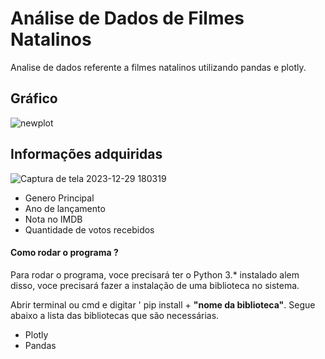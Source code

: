 # Análise de Dados de Filmes Natalinos
Analise de dados referente a filmes natalinos utilizando pandas e plotly.





## Gráfico
![newplot](https://github.com/italo-mgl/Analise_Filmes_Natalinos/assets/111648211/d47ac7a3-2f7e-44d0-acdf-fa1335bf18f3)

## Informações adquiridas

![Captura de tela 2023-12-29 180319](https://github.com/italo-mgl/Analise_Filmes_Natalinos/assets/111648211/c972e661-f349-4864-a272-fcb7c60d44d9)

* Genero Principal
* Ano de lançamento
* Nota no IMDB
* Quantidade de votos recebidos


<h4> Como rodar o programa ? </h4>
<p>
  Para rodar o programa, voce precisará ter o Python 3.* instalado alem disso, voce precisará fazer a instalação de uma biblioteca no sistema.
</p>
<p>
  Abrir terminal ou cmd e digitar ' pip install + <strong>"nome da biblioteca"</strong>. Segue abaixo a lista das bibliotecas que são necessárias.
</p>

* Plotly
* Pandas
